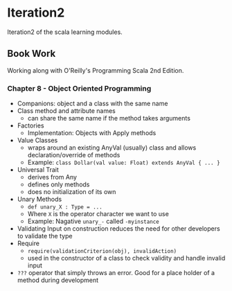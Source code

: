 # Iteration2
Iteration2 of the scala learning modules.

## Book Work
Working along with O'Reilly's Programming Scala 2nd Edition.

### Chapter 8 - Object Oriented Programming
- Companions: object and a class with the same name
- Class method and attribute names
  - can share the same name if the method takes arguments
- Factories
  - Implementation: Objects with Apply methods
- Value Classes
  - wraps around an existing AnyVal (usually) class and allows declaration/override of methods
  - Example: `class Dollar(val value: Float) extends AnyVal { ... }`
- Universal Trait
  - derives from Any
  - defines only methods
  - does no initialization of its own
- Unary Methods
  - `def unary_X : Type = ...`
  - Where `X` is the operator character we want to use
  - Example: Nagative `unary_-` called `-myinstance`
- Validating Input on construction reduces the need for other developers to validate the type
- Require
  - `require(validationCriterion(obj), invalidAction)`
  - used in the constructor of a class to check validity and handle invalid input
- `???` operator that simply throws an error. Good for a place holder of a method during development
